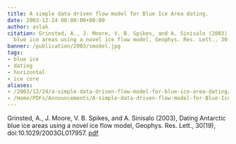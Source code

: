 ```yaml
---
title: A simple data driven flow model for Blue Ice Area dating.
date: 2003-12-24 00:00:00+00:00
author: aslak
citation: Grinsted, A., J. Moore, V. B. Spikes, and A. Sinisalo (2003), Dating Antarctic
  blue ice areas using a novel ice flow model, Geophys. Res. Lett., 30(19), doi:10.1029/2003GL017957.
banner: /publication/2003/smodel.jpg
tags:
- blue ice
- dating
- horizontal
- ice core
aliases:
- /2003/12/24/a-simple-data-driven-flow-model-for-blue-ice-area-dating/
- /Home/PDFs/Announcements/A-simple-data-driven-flow-model-for-Blue-Ice-Area-dating-
---
```


Grinsted, A., J. Moore, V. B. Spikes, and A. Sinisalo (2003), Dating Antarctic blue ice areas using a novel ice flow model, Geophys. Res. Lett., 30(19), doi:10.1029/2003GL017957. [pdf](/pdf/Grinsted-grl2003_BIA_flow_model.pdf)